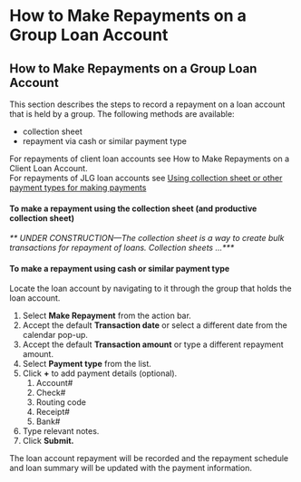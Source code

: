 # How to Make Repayments on a Group Loan Account

## How to Make Repayments on a Group Loan Account <a href="#title-text" id="title-text"></a>

This section describes the steps to record a repayment on a loan account that is held by a group. The following methods are available:

* collection sheet&#x20;
* repayment via cash or similar payment type

For repayments of client loan accounts see How to Make Repayments on a Client Loan Account.\
For repayments of JLG loan accounts see [Using collection sheet or other payment types for making payments](using-collection-sheet-or-other-payment-types-for-making-payments.md)

#### To make a repayment using the collection sheet (and productive collection sheet) <a href="#howtomakerepaymentsonagrouploanaccount-tomakearepaymentusingthecollectionsheet-andproductivecollecti" id="howtomakerepaymentsonagrouploanaccount-tomakearepaymentusingthecollectionsheet-andproductivecollecti"></a>

_\*\* UNDER CONSTRUCTION—The collection sheet is a way to create bulk transactions for repayment of loans. Collection sheets ...\*\*\*_

#### To make a repayment using cash or similar payment type <a href="#howtomakerepaymentsonagrouploanaccount-tomakearepaymentusingcashorsimilarpaymenttype" id="howtomakerepaymentsonagrouploanaccount-tomakearepaymentusingcashorsimilarpaymenttype"></a>

Locate the loan account by navigating to it through the group that holds the loan account.

1. Select **Make Repayment** from the action bar.
2. Accept the default **Transaction date** or select a different date from the calendar pop-up.
3. Accept the default **Transaction amount** or type a different repayment amount.
4. Select **Payment type** from the list.
5. Click **+** to add payment details (optional).
   1. Account#
   2. Check#
   3. Routing code
   4. Receipt#
   5. Bank#
6. Type relevant notes.
7. Click **Submit.**

The loan account repayment will be recorded and the repayment schedule and loan summary will be updated with the payment information.

## &#x20;<a href="#title-text" id="title-text"></a>

